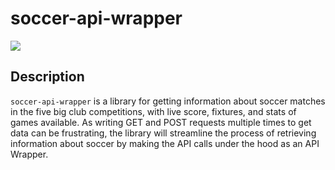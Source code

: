 
# soccer-api-wrapper

[![](https://img.shields.io/badge/project-link-green)](https://github.com/Debi-Ejeta/soccer-api-wrapper)

## Description

`soccer-api-wrapper` is a library for getting information about soccer matches in the five big club competitions, with live score, fixtures, and stats of games available. As writing GET and POST requests multiple times to get data can be frustrating, the library will streamline the process of retrieving information about soccer by making the API calls under the hood as an API Wrapper.
